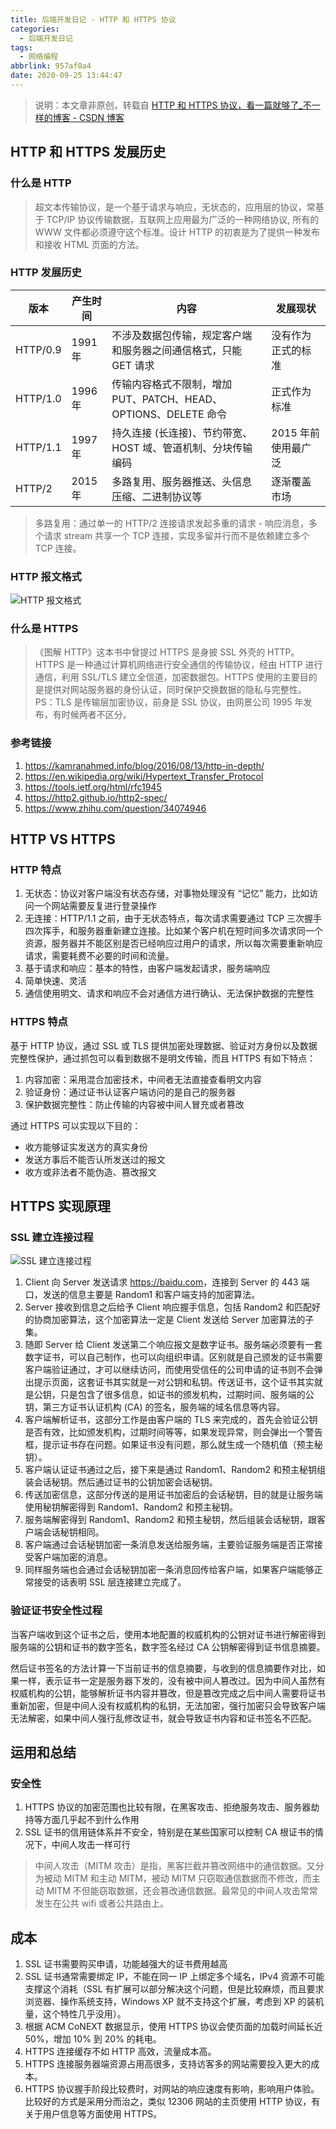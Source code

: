 ```yaml
---
title: 后端开发日记 - HTTP 和 HTTPS 协议
categories:
  - 后端开发日记
tags:
  - 网络编程
abbrlink: 957af0a4
date: 2020-09-25 13:44:47
---
```

> 说明：本文章非原创，转载自 [HTTP 和 HTTPS 协议，看一篇就够了_不一样的博客 - CSDN 博客](https://blog.csdn.net/xiaoming100001/article/details/81109617)

## HTTP 和 HTTPS 发展历史

### 什么是 HTTP

> 超文本传输协议，是一个基于请求与响应，无状态的，应用层的协议，常基于 TCP/IP 协议传输数据，互联网上应用最为广泛的一种网络协议, 所有的 WWW 文件都必须遵守这个标准。设计 HTTP 的初衷是为了提供一种发布和接收 HTML 页面的方法。

<!-- more -->

### HTTP 发展历史

| 版本 | 产生时间 | 内容 | 发展现状 |
| - | - | - | - |
| HTTP/0.9 | 1991 年 | 不涉及数据包传输，规定客户端和服务器之间通信格式，只能 GET 请求 | 没有作为正式的标准 |
| HTTP/1.0 | 1996 年 | 传输内容格式不限制，增加 PUT、PATCH、HEAD、 OPTIONS、DELETE 命令 | 正式作为标准 |
| HTTP/1.1 | 1997 年 | 持久连接 (长连接)、节约带宽、HOST 域、管道机制、分块传输编码 | 2015 年前使用最广泛 |
| HTTP/2 | 2015 年 | 多路复用、服务器推送、头信息压缩、二进制协议等 | 逐渐覆盖市场 |

> 多路复用：通过单一的 HTTP/2 连接请求发起多重的请求 - 响应消息，多个请求 stream 共享一个 TCP 连接，实现多留并行而不是依赖建立多个 TCP 连接。

### HTTP 报文格式

![HTTP 报文格式](https://gitee.com/hezhaojiang/MyPics/raw/master/img/20200925215042.png)

### 什么是 HTTPS

> 《图解 HTTP》这本书中曾提过 HTTPS 是身披 SSL 外壳的 HTTP。HTTPS 是一种通过计算机网络进行安全通信的传输协议，经由 HTTP 进行通信，利用 SSL/TLS 建立全信道，加密数据包。HTTPS 使用的主要目的是提供对网站服务器的身份认证，同时保护交换数据的隐私与完整性。
> PS：TLS 是传输层加密协议，前身是 SSL 协议，由网景公司 1995 年发布，有时候两者不区分。

### 参考链接

1. <https://kamranahmed.info/blog/2016/08/13/http-in-depth/>
2. <https://en.wikipedia.org/wiki/Hypertext_Transfer_Protocol>
3. <https://tools.ietf.org/html/rfc1945>
4. <https://http2.github.io/http2-spec/>
5. <https://www.zhihu.com/question/34074946>

## HTTP VS HTTPS

### HTTP 特点

1. 无状态：协议对客户端没有状态存储，对事物处理没有 “记忆” 能力，比如访问一个网站需要反复进行登录操作
2. 无连接：HTTP/1.1 之前，由于无状态特点，每次请求需要通过 TCP 三次握手四次挥手，和服务器重新建立连接。比如某个客户机在短时间多次请求同一个资源，服务器并不能区别是否已经响应过用户的请求，所以每次需要重新响应请求，需要耗费不必要的时间和流量。
3. 基于请求和响应：基本的特性，由客户端发起请求，服务端响应
4. 简单快速、灵活
5. 通信使用明文、请求和响应不会对通信方进行确认、无法保护数据的完整性

### HTTPS 特点

基于 HTTP 协议，通过 SSL 或 TLS 提供加密处理数据、验证对方身份以及数据完整性保护，通过抓包可以看到数据不是明文传输，而且 HTTPS 有如下特点：

1. 内容加密：采用混合加密技术，中间者无法直接查看明文内容
2. 验证身份：通过证书认证客户端访问的是自己的服务器
3. 保护数据完整性：防止传输的内容被中间人冒充或者篡改

通过 HTTPS 可以实现以下目的：

- 收方能够证实发送方的真实身份
- 发送方事后不能否认所发送过的报文
- 收方或非法者不能伪造、篡改报文

## HTTPS 实现原理

### SSL 建立连接过程

![SSL 建立连接过程](https://gitee.com/hezhaojiang/MyPics/raw/master/img/20200925220221.png)

1. Client 向 Server 发送请求 <https://baidu.com>，连接到 Server 的 443 端口，发送的信息主要是 Random1 和客户端支持的加密算法。
2. Server 接收到信息之后给予 Client 响应握手信息，包括 Random2 和匹配好的协商加密算法，这个加密算法一定是 Client 发送给 Server 加密算法的子集。
3. 随即 Server 给 Client 发送第二个响应报文是数字证书。服务端必须要有一套数字证书，可以自己制作，也可以向组织申请。区别就是自己颁发的证书需要客户端验证通过，才可以继续访问，而使用受信任的公司申请的证书则不会弹出提示页面，这套证书其实就是一对公钥和私钥。传送证书，这个证书其实就是公钥，只是包含了很多信息，如证书的颁发机构，过期时间、服务端的公钥，第三方证书认证机构 (CA) 的签名，服务端的域名信息等内容。
4. 客户端解析证书，这部分工作是由客户端的 TLS 来完成的，首先会验证公钥是否有效，比如颁发机构，过期时间等等，如果发现异常，则会弹出一个警告框，提示证书存在问题。如果证书没有问题，那么就生成一个随机值（预主秘钥）。
5. 客户端认证证书通过之后，接下来是通过 Random1、Random2 和预主秘钥组装会话秘钥。然后通过证书的公钥加密会话秘钥。
6. 传送加密信息，这部分传送的是用证书加密后的会话秘钥，目的就是让服务端使用秘钥解密得到 Random1、Random2 和预主秘钥。
7. 服务端解密得到 Random1、Random2 和预主秘钥，然后组装会话秘钥，跟客户端会话秘钥相同。
8. 客户端通过会话秘钥加密一条消息发送给服务端，主要验证服务端是否正常接受客户端加密的消息。
9. 同样服务端也会通过会话秘钥加密一条消息回传给客户端，如果客户端能够正常接受的话表明 SSL 层连接建立完成了。

### 验证证书安全性过程

当客户端收到这个证书之后，使用本地配置的权威机构的公钥对证书进行解密得到服务端的公钥和证书的数字签名，数字签名经过 CA 公钥解密得到证书信息摘要。

然后证书签名的方法计算一下当前证书的信息摘要，与收到的信息摘要作对比，如果一样，表示证书一定是服务器下发的，没有被中间人篡改过。因为中间人虽然有权威机构的公钥，能够解析证书内容并篡改，但是篡改完成之后中间人需要将证书重新加密，但是中间人没有权威机构的私钥，无法加密，强行加密只会导致客户端无法解密，如果中间人强行乱修改证书，就会导致证书内容和证书签名不匹配。

## 运用和总结

### 安全性

1. HTTPS 协议的加密范围也比较有限，在黑客攻击、拒绝服务攻击、服务器劫持等方面几乎起不到什么作用
2. SSL 证书的信用链体系并不安全，特别是在某些国家可以控制 CA 根证书的情况下，中间人攻击一样可行

> 中间人攻击（MITM 攻击）是指，黑客拦截并篡改网络中的通信数据。又分为被动 MITM 和主动 MITM，被动 MITM 只窃取通信数据而不修改，而主动 MITM 不但能窃取数据，还会篡改通信数据。最常见的中间人攻击常常发生在公共 wifi 或者公共路由上。

## 成本

1. SSL 证书需要购买申请，功能越强大的证书费用越高
2. SSL 证书通常需要绑定 IP，不能在同一 IP 上绑定多个域名，IPv4 资源不可能支撑这个消耗（SSL 有扩展可以部分解决这个问题，但是比较麻烦，而且要求浏览器、操作系统支持，Windows XP 就不支持这个扩展，考虑到 XP 的装机量，这个特性几乎没用）。
3. 根据 ACM CoNEXT 数据显示，使用 HTTPS 协议会使页面的加载时间延长近 50%，增加 10% 到 20% 的耗电。
4. HTTPS 连接缓存不如 HTTP 高效，流量成本高。
5. HTTPS 连接服务器端资源占用高很多，支持访客多的网站需要投入更大的成本。
6. HTTPS 协议握手阶段比较费时，对网站的响应速度有影响，影响用户体验。比较好的方式是采用分而治之，类似 12306 网站的主页使用 HTTP 协议，有关于用户信息等方面使用 HTTPS。

